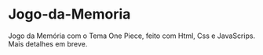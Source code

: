 # Jogo-da-Memoria
Jogo da Memória com o Tema One Piece, feito com Html, Css e JavaScrips. Mais detalhes em breve.
